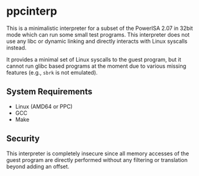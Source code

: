 ppcinterp
=========

This is a minimalistic interpreter for a subset of the PowerISA 2.07 in 32bit
mode which can run some small test programs. This interpreter does not use any
libc or dynamic linking and directly interacts with Linux syscalls instead.

It provides a minimal set of Linux syscalls to the guest program, but it cannot
run glibc based programs at the moment due to various missing features (e.g.,
`sbrk` is not emulated).


System Requirements
-------------------

- Linux (AMD64 or PPC)
- GCC
- Make


Security
--------

This interpreter is completely insecure since all memory accesses of the guest
program are directly performed without any filtering or translation beyond
adding an offset.
